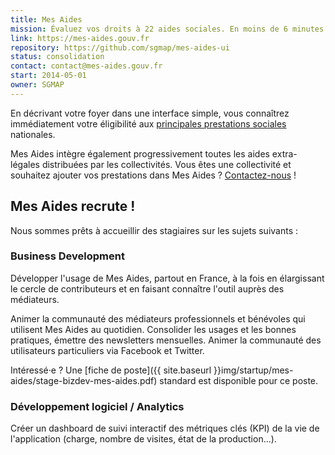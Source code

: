 ```yaml
---
title: Mes Aides
mission: Évaluez vos droits à 22 aides sociales. En moins de 6 minutes.
link: https://mes-aides.gouv.fr
repository: https://github.com/sgmap/mes-aides-ui
status: consolidation
contact: contact@mes-aides.gouv.fr
start: 2014-05-01
owner: SGMAP
---
```


En décrivant votre foyer dans une interface simple, vous connaîtrez immédiatement votre éligibilité aux [principales prestations sociales](https://github.com/sgmap/mes-aides-ui/wiki#les-aides-calculées) nationales.

Mes Aides intègre également progressivement toutes les aides extra-légales distribuées par les collectivités. Vous êtes une collectivité et souhaitez ajouter vos prestations dans Mes Aides ? [Contactez-nous](mailto:contribuer@mes-aides.gouv.fr?Ajouter+une+aide+via+beta.gouv.fr) !


## Mes Aides recrute !

Nous sommes prêts à accueillir des stagiaires sur les sujets suivants :


### Business Development

Développer l'usage de Mes Aides, partout en France, à la fois en élargissant le cercle de contributeurs et en faisant connaître l'outil auprès des médiateurs.

Animer la communauté des médiateurs professionnels et bénévoles qui utilisent Mes Aides au quotidien. Consolider les usages et les bonnes pratiques, émettre des newsletters mensuelles. Animer la communauté des utilisateurs particuliers via Facebook et Twitter.

Intéressé·e ? Une [fiche de poste]({{ site.baseurl }}img/startup/mes-aides/stage-bizdev-mes-aides.pdf) standard est disponible pour ce poste.

### Développement logiciel / Analytics

Créer un dashboard de suivi interactif des métriques clés (KPI) de la vie de l'application (charge, nombre de visites, état de la production…).
